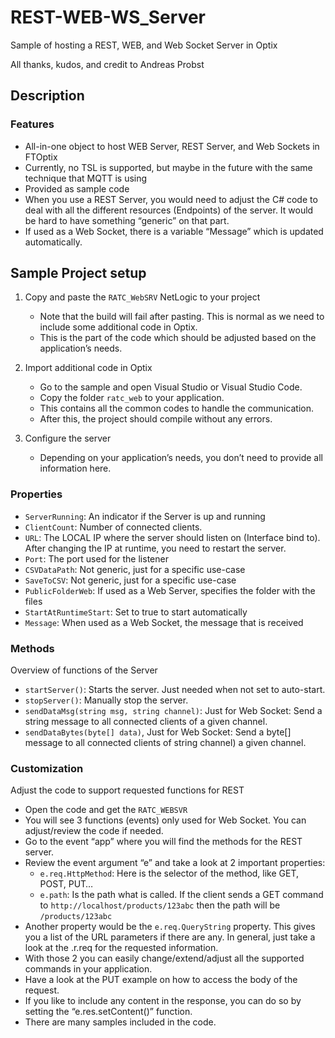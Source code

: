# REST-WEB-WS_Server
Sample of hosting a REST, WEB, and Web Socket Server in Optix

All thanks, kudos, and credit to Andreas Probst

## Description

### Features

- All-in-one object to host WEB Server, REST Server, and Web Sockets in FTOptix
- Currently, no TSL is supported, but maybe in the future with the same technique that MQTT is using
- Provided as sample code
- When you use a REST Server, you would need to adjust the C# code to deal with all the different resources (Endpoints) of the server. It would be hard to have something “generic” on that part.
- If used as a Web Socket, there is a variable “Message” which is updated automatically.

## Sample Project setup

1. Copy and paste the `RATC_WebSRV` NetLogic to your project
    - Note that the build will fail after pasting. This is normal as we need to include some additional code in Optix.
    - This is the part of the code which should be adjusted based on the application’s needs.

2. Import additional code in Optix
    - Go to the sample and open Visual Studio or Visual Studio Code.
    - Copy the folder `ratc_web` to your application.
    - This contains all the common codes to handle the communication.
    - After this, the project should compile without any errors.
3. Configure the server
    - Depending on your application’s needs, you don’t need to provide all information here.

### Properties

- `ServerRunning`: An indicator if the Server is up and running
- `ClientCount`: Number of connected clients.
- `URL`: The LOCAL IP where the server should listen on (Interface bind to). After changing the IP at runtime, you need to restart the server.
- `Port`: The port used for the listener
- `CSVDataPath`: Not generic, just for a specific use-case
- `SaveToCSV`: Not generic, just for a specific use-case
- `PublicFolderWeb`: If used as a Web Server, specifies the folder with the files
- `StartAtRuntimeStart`: Set to true to start automatically
- `Message`: When used as a Web Socket, the message that is received

### Methods

Overview of functions of the Server

- `startServer()`: Starts the server. Just needed when not set to auto-start.
- `stopServer()`: Manually stop the server.
- `sendDataMsg(string msg, string channel)`: Just for Web Socket: Send a string message to all connected clients of a given channel.
- `sendDataBytes(byte[] data)`, Just for Web Socket: Send a byte[] message to all connected clients of string channel) a given channel.

### Customization

Adjust the code to support requested functions for REST

- Open the code and get the `RATC_WEBSVR`
- You will see 3 functions (events) only used for Web Socket. You can adjust/review the code if needed.
- Go to the event “app” where you will find the methods for the REST server.
- Review the event argument “e” and take a look at 2 important properties:
    - `e.req.HttpMethod`: Here is the selector of the method, like GET, POST, PUT…
    - `e.path`: Is the path what is called. If the client sends a GET command to `http://localhost/products/123abc` then the path will be `/products/123abc`
- Another property would be the `e.req.QueryString` property. This gives you a list of the URL parameters if there are any. In general, just take a look at the .r.req for the requested information.
- With those 2 you can easily change/extend/adjust all the supported commands in your application. 
- Have a look at the PUT example on how to access the body of the request.
- If you like to include any content in the response, you can do so by setting the “e.res.setContent()” function.
- There are many samples included in the code.
